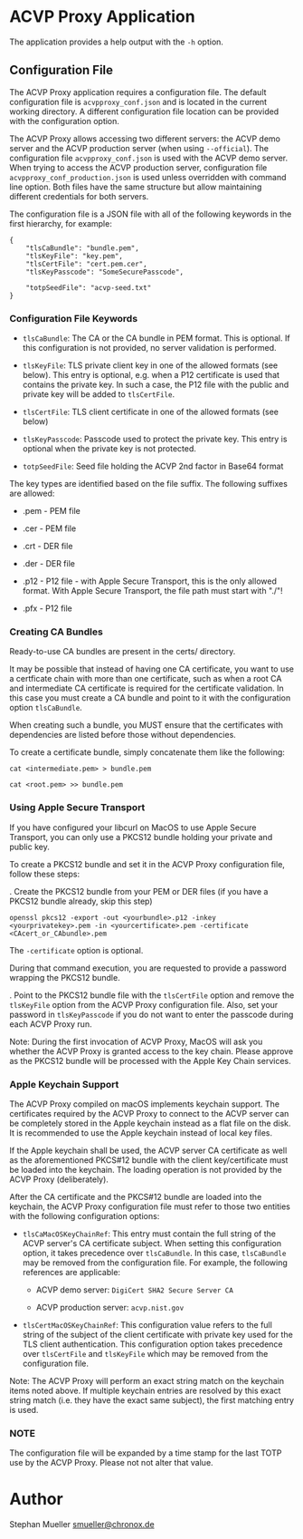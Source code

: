 # ACVP Proxy Application

The application provides a help output with the `-h` option.

## Configuration File

The ACVP Proxy application requires a configuration file. The default
configuration file is `acvpproxy_conf.json` and is located in the
current working directory. A different configuration file location
can be provided with the configuration option.

The ACVP Proxy allows accessing two different servers: the ACVP demo server
and the ACVP production server (when using `--official`). The configuration
file `acvpproxy_conf.json` is used with the ACVP demo server. When
trying to access the ACVP production server, configuration file
`acvpproxy_conf_production.json` is used unless overridden with
command line option. Both files have the same structure but allow maintaining
different credentials for both servers.

The configuration file is a JSON file with all of the following keywords
in the first hierarchy, for example:

```
{
	"tlsCaBundle": "bundle.pem",
	"tlsKeyFile": "key.pem",
	"tlsCertFile": "cert.pem.cer",
	"tlsKeyPasscode": "SomeSecurePasscode",

	"totpSeedFile": "acvp-seed.txt"
}
```

### Configuration File Keywords

* `tlsCaBundle`: The CA or the CA bundle in PEM format. This is optional. If
		 this configuration is not provided, no server validation is
		 performed.

* `tlsKeyFile`: TLS private client key in one of the allowed formats (see
		below). This entry is optional, e.g. when a P12 certificate
		is used that contains the private key. In such a case, the P12
		file with the public and private key will be added to
		`tlsCertFile`.

* `tlsCertFile`: TLS client certificate in one of the allowed formats (see
		 below)

* `tlsKeyPasscode`: Passcode used to protect the private key. This entry is
		    optional when the private key is not protected.

* `totpSeedFile`: Seed file holding the ACVP 2nd factor in Base64 format

The key types are identified based on the file suffix. The following suffixes
are allowed:

* .pem - PEM file

* .cer - PEM file

* .crt - DER file

* .der - DER file

* .p12 - P12 file - with Apple Secure Transport, this is the only allowed
  format. With Apple Secure Transport, the file path must start with "./"!

* .pfx - P12 file

### Creating CA Bundles

Ready-to-use CA bundles are present in the certs/ directory.

It may be possible that instead of having one CA certificate, you want to
use a certficate chain with more than one certificate, such as when a root
CA and intermediate CA certificate is required for the certificate validation.
In this case you must create a CA bundle and point to it with the configuration
option `tlsCaBundle`.

When creating such a bundle, you MUST ensure that the certificates with
dependencies are listed before those without dependencies.

To create a certificate bundle, simply concatenate them like the following:

`cat <intermediate.pem> > bundle.pem`

`cat <root.pem> >> bundle.pem`

### Using Apple Secure Transport

If you have configured your libcurl on MacOS to use Apple Secure Transport,
you can only use a PKCS12 bundle holding your private and public key.

To create a PKCS12 bundle and set it in the ACVP Proxy configuration file,
follow these steps:

. Create the PKCS12 bundle from your PEM or DER files (if you have a PKCS12
  bundle already, skip this step)

  `openssl pkcs12 -export -out <yourbundle>.p12 -inkey <yourprivatekey>.pem -in <yourcertificate>.pem -certificate <CAcert_or_CAbundle>.pem`

  The `-certificate` option is optional.

  During that command execution, you are requested to provide a password
  wrapping the PKCS12 bundle.

. Point to the PKCS12 bundle file with the `tlsCertFile` option and remove
  the `tlsKeyFile` option from the ACVP Proxy configuration file. Also, set
  your password in `tlsKeyPasscode` if you do not want to enter the
  passcode during each ACVP Proxy run.

  Note: During the first invocation of ACVP Proxy, MacOS will ask you
  whether the ACVP Proxy is granted access to the key chain. Please approve
  as the PKCS12 bundle will be processed with the Apple Key Chain services.


### Apple Keychain Support

The ACVP Proxy compiled on macOS implements keychain support. The certificates
required by the ACVP Proxy to connect to the ACVP server can be completely
stored in the Apple keychain instead as a flat file on the disk. It is
recommended to use the Apple keychain instead of local key files.

If the Apple keychain shall be used, the ACVP server CA certificate as well
as the aforementioned PKCS#12 bundle with the client key/certificate must
be loaded into the keychain. The loading operation is not provided by the
ACVP Proxy (deliberately).

After the CA certificate and the PKCS#12 bundle are loaded into the keychain,
the ACVP Proxy configuration file must refer to those two entities with the
following configuration options:

* `tlsCaMacOSKeyChainRef`: This entry must contain the full string of the
			   ACVP server's CA certificate subject. When setting
			   this configuration option, it takes precedence over
			   `tlsCaBundle`. In this case, `tlsCaBundle` may be
			   removed from the configuration file. For example,
			   the following references are applicable:

	- ACVP demo server: `DigiCert SHA2 Secure Server CA`

	- ACVP production server: `acvp.nist.gov`

* `tlsCertMacOSKeyChainRef`: This configuration value refers to the full string
			     of the subject of the client certificate with
			     private key used for the TLS client authentication.
			     This configuration option takes precedence over
			     `tlsCertFile` and `tlsKeyFile` which may be
			     removed from the configuration file.

Note: The ACVP Proxy will perform an exact string match on the keychain
items noted above. If multiple keychain entries are resolved by this exact
string match (i.e. they have the exact same subject), the first matching
entry is used.

### NOTE


The configuration file will be expanded by a time stamp for the last TOTP use
by the ACVP Proxy. Please not not alter that value.

# Author

Stephan Mueller <smueller@chronox.de>
